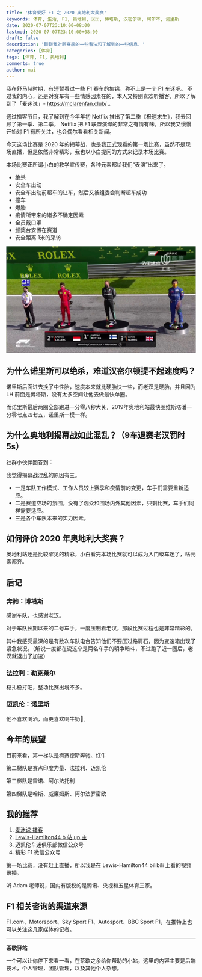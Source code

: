 ```yaml
---
title: '体育爱好 F1 之 2020 奥地利大奖赛'
keywords: 体育, 生活, F1, 奥地利, 🇦🇹, 博塔斯, 汉密尔顿, 阿尔本, 诺里斯
date: 2020-07-07T23:10:00+08:00
lastmod: 2020-07-07T23:10:00+08:00
draft: false
description: '聊聊我对新赛季的一些看法和了解到的一些信息。'
categories: [体育]
tags: [体育, F1, 奥地利]
comments: true
author: mai
---
```


我在舒马赫时期，有短暂看过一些 F1 赛车的集锦，称不上是一个 F1 车迷吧。
不过我的内心，还是对赛车有一些情感因素在的，本人又特别喜欢听播客，所以了解到了「麦迷说」- https://mclarenfan.club/ 。

通过播客节目，我了解到在今年年初 Netflix 推出了第二季《极速求生》，我去回顾了第一季、第二季， Netflix 把 F1 联盟演绎的非常之有情有味，所以我又慢慢开始对 F1 有所关注，也会偶尔看看相关新闻。

今天这场比赛是 2020 年的揭幕战，也是我正式观看的第一场比赛，虽然不是现场直播，但是依然非常精彩，我也以小白提问的方式来记录本场比赛。

本场比赛正所谓小白的教学宣传赛，各种元素都给我们“表演”出来了。

- 绝杀
- 安全车出动
- 安全车出动前超车的让车，然后又被组委会判断超车成功
- 撞车
- 爆胎
- 疫情所带来的诸多不确定因素
- 全员戴口罩
- 颁奖台安置在赛道
- 安全距离 1米的采访

![](https://raw.githubusercontent.com/yangwenmai/maiyang.me/master/blog/f1_austria.jpg)

## 为什么诺里斯可以绝杀，难道汉密尔顿提不起速度吗？

诺里斯后面进去换了中性胎，速度本来就比硬胎快一些，而老汉是硬胎，并且因为 LH 前面是博塔斯，没有太多空间让他去做最快单圈。

而诺里斯最后两圈全部跑进一分零八秒大关，2019年奥地利站最快圈维斯塔潘一分零七点四七五，诺里斯一模一样。

## 为什么奥地利揭幕战如此混乱？（9车退赛老汉罚时 5s）

社群小伙伴回答到：

我觉得揭幕战混乱的原因有三。

- 一是车队工作模式、工作人员较上赛季和疫情前的变更，车手们需要重新适应。
- 二是赛道空场的氛围，没有了观众和围场内外其他因素，只剩比赛，车手们同样需要适应。
- 三是各个车队本来的实力因素。

## 如何评价 2020 年奥地利大奖赛？

奥地利站还是比较罕见的精彩，小白看完本场比赛就可以成为入门级车迷了，啥元素都齐。

## 后记

### 奔驰：博塔斯

感谢车队，也感谢老汉。

对于车队长期以来的二号车手，一度压制着老汉，那段比赛过程也是非常精彩的。

其中我感受最深的是有数次车队电台告知他们不要压过路肩石，因为变速箱出现了紧急状况。（解说一度都在说这个是两名车手的明争暗斗，不过跑了近一圈后，老汉就退出了加速）

### 法拉利：勒克莱尔

稳扎稳打吧，整场比赛出境不多。

### 迈凯伦：诺里斯

他不喜欢喝酒，而更喜欢喝牛奶🥛。

## 今年的展望

目前来看，第一梯队是梅赛德斯奔驰、红牛

第二梯队是赛点印度力量、法拉利、迈凯伦

第三梯队是雷诺、阿尔法托利

第四梯队是哈斯、威廉姆斯、阿尔法罗密欧

## 我的推荐

1. [麦迷说 播客](https://mclarenfan.club/)
2. [Lewis-Hamilton44 b 站 up 主](https://space.bilibili.com/346606022)
3. 迈凯伦车迷俱乐部微信公众号
4. 精彩 F1 微信公众号

第一场比赛，没有赶上直播，所以我是在 Lewis-Hamilton44 bilibili 上看的视频录播。

听 Adam 老师说，国内有版权的是腾讯、央视和五星体育三家。

## F1 相关咨询的渠道来源

F1.com、Motorsport、Sky Sport F1、Autosport、BBC Sport F1，在推特上也可以关注这几家媒体的记者。

----

**茶歇驿站**

一个可以让你停下来看一看，在茶歇之余给你帮助的小站，这里的内容主要是后端技术，个人管理，团队管理，以及其他个人杂想。
